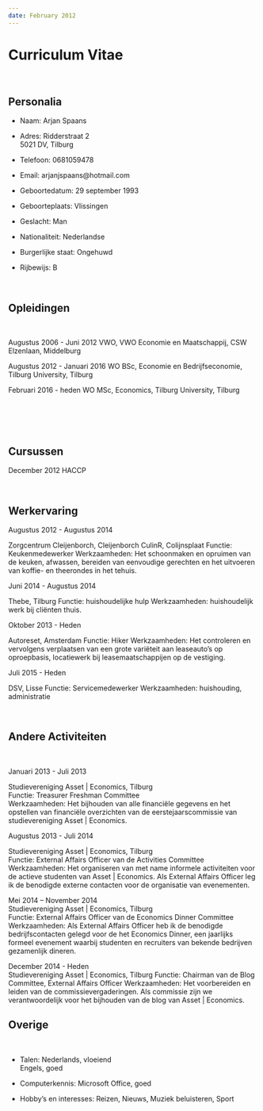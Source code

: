 ```yaml
---
date: February 2012
---
```


Curriculum Vitae
================

 

Personalia
----------

-   Naam: Arjan Spaans

-   Adres: Ridderstraat 2  
    5021 DV, Tilburg

-   Telefoon: 0681059478

-   Email: arjanjspaans\@hotmail.com

-   Geboortedatum: 29 september 1993

-   Geboorteplaats: Vlissingen

-   Geslacht: Man

-   Nationaliteit: Nederlandse

-   Burgerlijke staat: Ongehuwd

-   Rijbewijs: B

 

Opleidingen
-----------

 

Augustus 2006 - Juni 2012 VWO, VWO Economie en Maatschappij, CSW Elzenlaan,
Middelburg

Augustus 2012 - Januari 2016 WO BSc, Economie en Bedrijfseconomie, Tilburg
University, Tilburg

Februari 2016 - heden WO MSc, Economics, Tilburg University, Tilburg

 
=

Cursussen
---------

December 2012 HACCP

 

Werkervaring
------------

Augustus 2012 - Augustus 2014

Zorgcentrum Cleijenborch, Cleijenborch CulinR, Colijnsplaat Functie:
Keukenmedewerker Werkzaamheden: Het schoonmaken en opruimen van de keuken,
afwassen, bereiden van eenvoudige gerechten en het uitvoeren van koffie- en
theerondes in het tehuis.

Juni 2014 - Augustus 2014

Thebe, Tilburg Functie: huishoudelijke hulp Werkzaamheden: huishoudelijk werk
bij cliënten thuis.

Oktober 2013 - Heden

Autoreset, Amsterdam Functie: Hiker Werkzaamheden: Het controleren en vervolgens
verplaatsen van een grote variëteit aan leaseauto’s op oproepbasis, locatiewerk
bij leasemaatschappijen op de vestiging.

Juli 2015 - Heden

DSV, Lisse Functie: Servicemedewerker Werkzaamheden: huishouding, administratie

 

Andere Activiteiten
-------------------

 

Januari 2013 - Juli 2013

Studievereniging Asset \| Economics, Tilburg  
Functie: Treasurer Freshman Committee  
Werkzaamheden: Het bijhouden van alle financiële gegevens en het opstellen van
financiële overzichten van de eerstejaarscommissie van studievereniging Asset \|
Economics.

Augustus 2013 - Juli 2014

Studievereniging Asset \| Economics, Tilburg  
Functie: External Affairs Officer van de Activities Committee Werkzaamheden: Het
organiseren van met name informele activiteiten voor de actieve studenten van
Asset \| Economics. Als External Affairs Officer leg ik de benodigde externe
contacten voor de organisatie van evenementen.

Mei 2014 – November 2014  
Studievereniging Asset \| Economics, Tilburg  
Functie: External Affairs Officer van de Economics Dinner Committee  
Werkzaamheden: Als External Affairs Officer heb ik de benodigde
bedrijfscontacten gelegd voor de het Economics Dinner, een jaarlijks formeel
evenement waarbij studenten en recruiters van bekende bedrijven gezamenlijk
dineren.

December 2014 - Heden  
Studievereniging Asset \| Economics, Tilburg Functie: Chairman van de Blog
Committee, External Affairs Officer Werkzaamheden: Het voorbereiden en leiden
van de commissievergaderingen. Als commissie zijn we verantwoordelijk voor het
bijhouden van de blog van Asset \| Economics.

Overige
-------

 

-   Talen: Nederlands, vloeiend  
    Engels, goed

-   Computerkennis: Microsoft Office, goed

-   Hobby’s en interesses: Reizen, Nieuws, Muziek beluisteren, Sport
